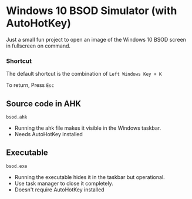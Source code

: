 # Windows 10 BSOD Simulator (with AutoHotKey)
Just a small fun project to open an image of the Windows 10 BSOD screen in fullscreen on command.

### Shortcut

The default shortcut is the combination of `Left Windows Key + K`

To return, Press `Esc`

## Source code in AHK

`bsod.ahk`

- Running the ahk file makes it visible in the Windows taskbar. 
- Needs AutoHotKey installed

## Executable
`bsod.exe`

- Running the executable hides it in the taskbar but operational. 
- Use task manager to close it completely. 
- Doesn't require AutoHotKey installed

